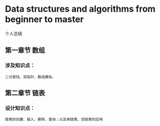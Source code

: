 # Data structures and algorithms from beginner to master 
个人总结
## 第一章节 数组
### 涉及知识点：
    二分查找、双指针、数组模拟、
## 第二章节 链表
### 设计知识点：
    链表的创建、插入、删除、查询；以及单链表、双链表的应用

